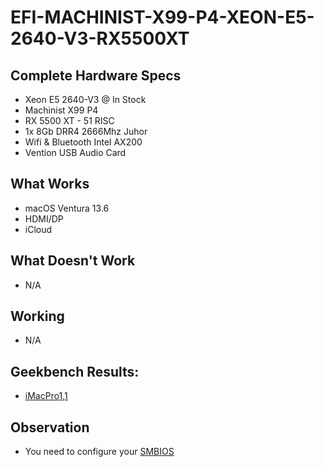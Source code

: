 # EFI-MACHINIST-X99-P4-XEON-E5-2640-V3-RX5500XT

## Complete Hardware Specs
- Xeon E5 2640-V3 @ In Stock
- Machinist X99 P4
- RX 5500 XT - 51 RISC
- 1x 8Gb DRR4 2666Mhz Juhor
- Wifi & Bluetooth Intel AX200
- Vention USB Audio Card

## What Works
- macOS Ventura 13.6
- HDMI/DP
- iCloud

## What Doesn't Work
- N/A

## Working
- N/A

## Geekbench Results:
- <a href="https://browser.geekbench.com/v6/cpu/2735573">iMacPro1,1</a>

## Observation
- You need to configure your <a href="https://github.com/corpnewt/GenSMBIOS">SMBIOS</a>
